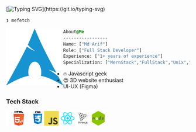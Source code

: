 
[![Typing SVG](https://readme-typing-svg.demolab.com?font=Fira+Code&pause=1000&random=false&width=435&lines=Hi+i+am+Arif%2C+a+FullStack+Developer;having+1++years+of+experience.)](https://git.io/typing-svg)

```css
❯ mefetch
```

<div style="display:block;text-align:left"><img align="left" src="https://raw.githubusercontent.com/simran-sankhala/simran-sankhala/main/arch.png" border="0" style="width:156px;">
  
  ```css
  About@Me
  -----------------
  Name: ["Md Arif"]
  Role: ["Full Stack Developer"]
  Experience: ["1+ years of experience"]
  Specialization: ["MernStack","FullStack","Unix","Open Source Development","API Development","Bash Scripting"]
```

- 🔥 Javascript geek
- 😍 3D website enthusiast
- UI-UX (Figma)

### Tech Stack
<code><img height="40" src="https://github.com/arif013/arif013/blob/main/images/html5-logo.png?raw=true"></code>
<code><img height="40" src="https://github.com/arif013/arif013/blob/main/images/css-logo.png?raw=true"></code>
<code><img height="40" src="https://github.com/arif013/arif013/blob/main/images/js-logo.png?raw=true"></code>
<code><img height="40" src="https://github.com/arif013/arif013/blob/main/images/react-logo.png?raw=true"></code>
<code><img height="40" src="https://github.com/arif013/arif013/blob/main/images/threejs-logo.png?raw=true"></code>
<code><img height="40" src="https://github.com/arif013/arif013/blob/main/images/1_v2vdfKqD4MtmTSgNP0o5cg.png?raw=true"></code>
<!--images/1_v2vdfKqD4MtmTSgNP0o5cg.png
**arif013/arif013** is a ✨ _special_ ✨ repository because its `README.md` (this file) appears on your GitHub profile.

Here are some ideas to get you started:

- 🔭 I’m currently working on ...
- 🌱 I’m currently learning ...
- 👯 I’m looking to collaborate on ...
- 🤔 I’m looking for help with ...
- 💬 Ask me about ...
- 📫 How to reach me: ...
- 😄 Pronouns: ...
- ⚡ Fun fact: ...
-->

